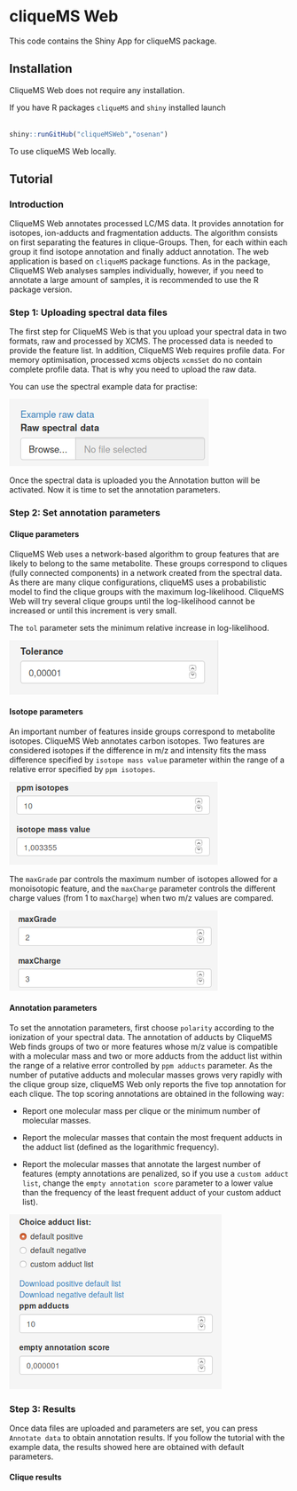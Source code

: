 # cliqueMS Web

This code contains the Shiny App for cliqueMS package.

## Installation

CliqueMS Web does not require any installation.

If you have R packages `cliqueMS` and `shiny` installed launch

```R

shiny::runGitHub("cliqueMSWeb","osenan")
```

To use cliqueMS Web locally.

## Tutorial

### Introduction

CliqueMS Web annotates processed LC/MS data. It provides annotation
for isotopes, ion-adducts and fragmentation adducts. The algorithm
consists on first separating the features in clique-Groups. Then,
for each within each group it find isotope annotation and finally
adduct annotation.
The web application is based on `cliqueMS` package functions.
As in the package, CliqueMS Web analyses samples individually,
however, if you need to annotate a large amount of samples,
it is recommended to use the R package version.

### Step 1: Uploading spectral data files

The first step for CliqueMS Web is that you upload your spectral data
in two formats, raw and processed by XCMS. The processed data is
needed to provide the feature list. In addition, CliqueMS Web requires
profile data. For memory optimisation, processed xcms objects `xcmsSet`
do no contain complete profile data. That is why you need to upload
the raw data.

You can use the spectral example data for practise:

![](./FigsTutorial/example.png)

Once the spectral data is uploaded you the Annotation button will be
activated. Now it is time to set the annotation parameters.

### Step 2: Set annotation parameters

#### Clique parameters

CliqueMS Web uses a network-based algorithm to group features that are
likely to belong to the same metabolite. These groups correspond to
cliques (fully connected components) in a network created from the
spectral data. As there are many clique configurations, cliqueMS uses
a probabilistic model to find the clique groups with the maximum log-likelihood.
CliqueMS Web will try several clique groups until the log-likelihood cannot
be increased or until this increment is very small.

The `tol` parameter sets the minimum relative increase in log-likelihood.

![](./FigsTutorial/tol.png)

#### Isotope parameters

An important number of features inside groups correspond to metabolite
isotopes. CliqueMS Web annotates carbon isotopes. Two features are
considered isotopes if the difference in m/z and intensity
fits the mass difference specified by `isotope mass value` parameter within the
range of a relative error specified by `ppm isotopes`.

![](./FigsTutorial/isotopepars1.png)

The `maxGrade` par controls the maximum number of isotopes allowed for a
monoisotopic feature, and the `maxCharge` parameter controls the different
charge values (from 1 to `maxCharge`) when two m/z values are compared.

![](./FigsTutorial/isotopepars2.png)

#### Annotation parameters

To set the annotation parameters, first choose `polarity` according to
the ionization of your spectral data. The annotation of adducts by
CliqueMS Web finds groups of two or more features whose m/z value is
compatible with a molecular mass and two or more adducts from the adduct list
within the range of a relative error controlled by `ppm adducts` parameter.
As the number of putative adducts and molecular masses grows very rapidly
with the clique group size, cliqueMS Web only reports the five top annotation
for each clique. The top scoring annotations are obtained in the following way:

* Report one molecular mass per clique or the minimum number of molecular masses.

* Report the molecular masses that contain the most frequent adducts in the
adduct list (defined as the logarithmic frequency).

* Report the molecular masses that annotate the largest number of
features (empty annotations are penalized, so if you use a `custom adduct list`,
change the `empty annotation score` parameter to a lower value than the
frequency of the least frequent adduct of your custom adduct list).

![](./FigsTutorial/anotpars.png)

### Step 3: Results

Once data files are uploaded and parameters are set, you can press `Annotate data`
to obtain annotation results. If you follow the tutorial with the example data,
the results showed here are obtained with default parameters.

#### Clique results

